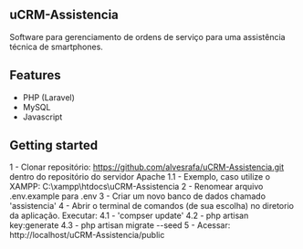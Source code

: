 ## uCRM-Assistencia
Software para gerenciamento de ordens de serviço para uma assistência técnica de smartphones.

## Features
- PHP (Laravel)
- MySQL
- Javascript

## Getting started
1 - Clonar repositório: https://github.com/alvesrafa/uCRM-Assistencia.git dentro do repositório do servidor Apache
    1.1 - Exemplo, caso utilize o XAMPP:  C:\xampp\htdocs\uCRM-Assistencia
2 - Renomear arquivo .env.example para .env
3 - Criar um novo banco de dados chamado 'assistencia'
4 - Abrir o terminal de comandos (de sua escolha) no diretorio da aplicação.
    Executar:
    4.1 - 'compser update'
    4.2 - php artisan key:generate
    4.3 - php artisan migrate --seed
5 - Acessar: http://localhost/uCRM-Assistencia/public
